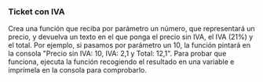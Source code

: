 ### Ticket con IVA
Crea una función que reciba por parámetro un número, que representará un precio, y devuelva un texto en el que ponga el precio sin IVA, el IVA (21%) y el total. Por ejemplo, si pasamos por parámetro un 10, la función pintará en la consola "Precio sin IVA: 10, IVA: 2,1 y Total: 12,1".
Para probar que funciona, ejecuta la función recogiendo el resultado en una variable e imprímela en la consola para comprobarlo.